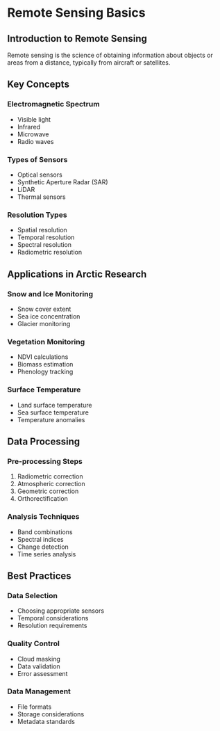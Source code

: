 # Remote Sensing Basics

## Introduction to Remote Sensing

Remote sensing is the science of obtaining information about objects or areas from a distance, typically from aircraft or satellites.

## Key Concepts

### Electromagnetic Spectrum
- Visible light
- Infrared
- Microwave
- Radio waves

### Types of Sensors
- Optical sensors
- Synthetic Aperture Radar (SAR)
- LiDAR
- Thermal sensors

### Resolution Types
- Spatial resolution
- Temporal resolution
- Spectral resolution
- Radiometric resolution

## Applications in Arctic Research

### Snow and Ice Monitoring
- Snow cover extent
- Sea ice concentration
- Glacier monitoring

### Vegetation Monitoring
- NDVI calculations
- Biomass estimation
- Phenology tracking

### Surface Temperature
- Land surface temperature
- Sea surface temperature
- Temperature anomalies

## Data Processing

### Pre-processing Steps
1. Radiometric correction
2. Atmospheric correction
3. Geometric correction
4. Orthorectification

### Analysis Techniques
- Band combinations
- Spectral indices
- Change detection
- Time series analysis

## Best Practices

### Data Selection
- Choosing appropriate sensors
- Temporal considerations
- Resolution requirements

### Quality Control
- Cloud masking
- Data validation
- Error assessment

### Data Management
- File formats
- Storage considerations
- Metadata standards
